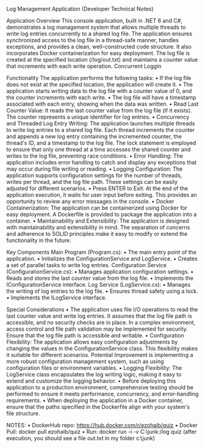 Log Management Application
(Developer Technical Notes)

Application Overview
This console application, built in .NET 6 and C#, demonstrates a log management system that allows multiple threads to write log entries concurrently to a shared log file. The application ensures synchronized access to the log file in a thread-safe manner, handles exceptions, and provides a clean, well-constructed code structure. It also incorporates Docker containerization for easy deployment.
The log file is created at the specified location (/log/out.txt) and maintains a counter value that increments with each write operation.
Concurrent Loggin

Functionality
The application performs the following tasks:
•	If the log file does not exist at the specified location, the application will create it.
•	The application starts writing data to the log file with a counter value of 0, and the counter increments with each write.
•	The log file will have a timestamp associated with each entry, showing when the data was written.
•	Read Last Counter Value: It reads the last counter value from the log file (if it exists). The counter represents a unique identifier for log entries.
•	Concurrency and Threaded Log Entry Writing: The application launches multiple threads to write log entries to a shared log file. Each thread increments the counter and appends a new log entry containing the incremented counter, the thread's ID, and a timestamp to the log file. The lock statement is employed to ensure that only one thread at a time accesses the shared counter and writes to the log file, preventing race conditions.
•	Error Handling: The application includes error handling to catch and display any exceptions that may occur during file writing or reading.
•	Logging Configuration: The application supports configuration settings for the number of threads, writes per thread, and the log file path. These settings can be easily adjusted for different scenarios.
•	Press ENTER to Exit: At the end of the application execution, it waits for user input before exiting. This provides an opportunity to review any error messages in the console.
•	Docker Containerization: The application can be containerized using Docker for easy deployment. A Dockerfile is provided to package the application into a container.
•	Maintainability and Extensibility: The application is designed with maintainability and extensibility in mind. The separation of concerns and adherence to SOLID principles make it easy to modify or extend the functionality in the future.



Key Components
Main Program (Program.cs):
•	The main entry point of the application.
•	Initializes the ConfigurationService and LogService.
•	Creates a set of parallel tasks to write log entries.
Configuration Service (ConfigurationService.cs):
•	Manages application configuration settings.
•	Reads and stores the last counter value from the log file.
•	Implements the IConfigurationService interface.
Log Service (LogService.cs):
•	Manages the writing of log entries to the log file.
•	Ensures thread safety using a lock.
•	Implements the ILogService interface.

Special Considerations
•	The application uses file I/O operations to read the last counter value and write log entries. It assumes that the log file path is accessible, and no security checks are in place. In a complex environment, access control and file path validation may be implemented for security. Ensure that the log file path is accessible and writable.
•	Configuration Flexibility: The application allows easy configuration adjustments by changing the values in the ConfigurationService class. This flexibility makes it suitable for different scenarios. Potential Improvement is implementing a more robust configuration management system, such as using configuration files or environment variables.
•	Logging Flexibility: The LogService class encapsulates the log writing logic, making it easy to extend and customize the logging behavior.
•	Before deploying this application to a production environment, comprehensive testing should be performed to ensure it meets performance, concurrency, and error-handling requirements.
•	When deploying the application in a Docker container, ensure that the paths specified in the Dockerfile align with your system's file structure.

NOTES:
•	DockerHub repo: https://hub.docker.com/r/ezohaib/quiz
•	Docker Pull: docker pull ezohaib/quiz
•	Run: docker run -i -v C:\junk:/log quiz
(after execution, you should see a file out.txt in my folder c:\junk)

